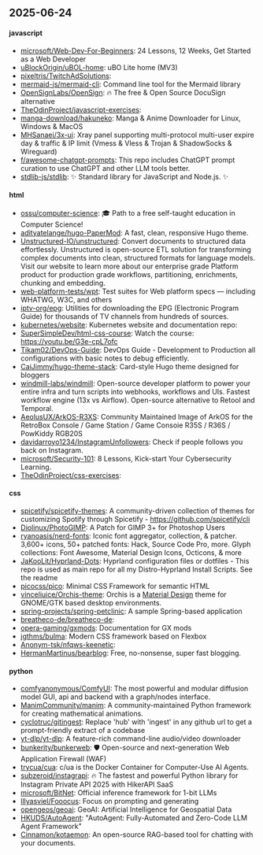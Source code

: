 ## 2025-06-24

#### javascript
* [microsoft/Web-Dev-For-Beginners](https://github.com/microsoft/Web-Dev-For-Beginners): 24 Lessons, 12 Weeks, Get Started as a Web Developer
* [uBlockOrigin/uBOL-home](https://github.com/uBlockOrigin/uBOL-home): uBO Lite home (MV3)
* [pixeltris/TwitchAdSolutions](https://github.com/pixeltris/TwitchAdSolutions): 
* [mermaid-js/mermaid-cli](https://github.com/mermaid-js/mermaid-cli): Command line tool for the Mermaid library
* [OpenSignLabs/OpenSign](https://github.com/OpenSignLabs/OpenSign): 🔥 The free & Open Source DocuSign alternative
* [TheOdinProject/javascript-exercises](https://github.com/TheOdinProject/javascript-exercises): 
* [manga-download/hakuneko](https://github.com/manga-download/hakuneko): Manga & Anime Downloader for Linux, Windows & MacOS
* [MHSanaei/3x-ui](https://github.com/MHSanaei/3x-ui): Xray panel supporting multi-protocol multi-user expire day & traffic & IP limit (Vmess & Vless & Trojan & ShadowSocks & Wireguard)
* [f/awesome-chatgpt-prompts](https://github.com/f/awesome-chatgpt-prompts): This repo includes ChatGPT prompt curation to use ChatGPT and other LLM tools better.
* [stdlib-js/stdlib](https://github.com/stdlib-js/stdlib): ✨ Standard library for JavaScript and Node.js. ✨

#### html
* [ossu/computer-science](https://github.com/ossu/computer-science): 🎓 Path to a free self-taught education in Computer Science!
* [adityatelange/hugo-PaperMod](https://github.com/adityatelange/hugo-PaperMod): A fast, clean, responsive Hugo theme.
* [Unstructured-IO/unstructured](https://github.com/Unstructured-IO/unstructured): Convert documents to structured data effortlessly. Unstructured is open-source ETL solution for transforming complex documents into clean, structured formats for language models. Visit our website to learn more about our enterprise grade Platform product for production grade workflows, partitioning, enrichments, chunking and embedding.
* [web-platform-tests/wpt](https://github.com/web-platform-tests/wpt): Test suites for Web platform specs — including WHATWG, W3C, and others
* [iptv-org/epg](https://github.com/iptv-org/epg): Utilities for downloading the EPG (Electronic Program Guide) for thousands of TV channels from hundreds of sources.
* [kubernetes/website](https://github.com/kubernetes/website): Kubernetes website and documentation repo:
* [SuperSimpleDev/html-css-course](https://github.com/SuperSimpleDev/html-css-course): Watch the course: https://youtu.be/G3e-cpL7ofc
* [Tikam02/DevOps-Guide](https://github.com/Tikam02/DevOps-Guide): DevOps Guide - Development to Production all configurations with basic notes to debug efficiently.
* [CaiJimmy/hugo-theme-stack](https://github.com/CaiJimmy/hugo-theme-stack): Card-style Hugo theme designed for bloggers
* [windmill-labs/windmill](https://github.com/windmill-labs/windmill): Open-source developer platform to power your entire infra and turn scripts into webhooks, workflows and UIs. Fastest workflow engine (13x vs Airflow). Open-source alternative to Retool and Temporal.
* [AeolusUX/ArkOS-R3XS](https://github.com/AeolusUX/ArkOS-R3XS): Community Maintained Image of ArkOS for the RetroBox Console / Game Station / Game Consoie R35S / R36S / PowKiddy RGB20S
* [davidarroyo1234/InstagramUnfollowers](https://github.com/davidarroyo1234/InstagramUnfollowers): Check if people follows you back on Instagram.
* [microsoft/Security-101](https://github.com/microsoft/Security-101): 8 Lessons, Kick-start Your Cybersecurity Learning.
* [TheOdinProject/css-exercises](https://github.com/TheOdinProject/css-exercises): 

#### css
* [spicetify/spicetify-themes](https://github.com/spicetify/spicetify-themes): A community-driven collection of themes for customizing Spotify through Spicetify - https://github.com/spicetify/cli
* [Diolinux/PhotoGIMP](https://github.com/Diolinux/PhotoGIMP): A Patch for GIMP 3+ for Photoshop Users
* [ryanoasis/nerd-fonts](https://github.com/ryanoasis/nerd-fonts): Iconic font aggregator, collection, & patcher. 3,600+ icons, 50+ patched fonts: Hack, Source Code Pro, more. Glyph collections: Font Awesome, Material Design Icons, Octicons, & more
* [JaKooLit/Hyprland-Dots](https://github.com/JaKooLit/Hyprland-Dots): Hyprland configuration files or dotfiles - This repo is used as main repo for all my Distro-Hyprland Install Scripts. See the readme
* [picocss/pico](https://github.com/picocss/pico): Minimal CSS Framework for semantic HTML
* [vinceliuice/Orchis-theme](https://github.com/vinceliuice/Orchis-theme): Orchis is a [Material Design](https://material.io) theme for GNOME/GTK based desktop environments.
* [spring-projects/spring-petclinic](https://github.com/spring-projects/spring-petclinic): A sample Spring-based application
* [breatheco-de/breatheco-de](https://github.com/breatheco-de/breatheco-de): 
* [opera-gaming/gxmods](https://github.com/opera-gaming/gxmods): Documentation for GX mods
* [jgthms/bulma](https://github.com/jgthms/bulma): Modern CSS framework based on Flexbox
* [Anonym-tsk/nfqws-keenetic](https://github.com/Anonym-tsk/nfqws-keenetic): 
* [HermanMartinus/bearblog](https://github.com/HermanMartinus/bearblog): Free, no-nonsense, super fast blogging.

#### python
* [comfyanonymous/ComfyUI](https://github.com/comfyanonymous/ComfyUI): The most powerful and modular diffusion model GUI, api and backend with a graph/nodes interface.
* [ManimCommunity/manim](https://github.com/ManimCommunity/manim): A community-maintained Python framework for creating mathematical animations.
* [cyclotruc/gitingest](https://github.com/cyclotruc/gitingest): Replace 'hub' with 'ingest' in any github url to get a prompt-friendly extract of a codebase
* [yt-dlp/yt-dlp](https://github.com/yt-dlp/yt-dlp): A feature-rich command-line audio/video downloader
* [bunkerity/bunkerweb](https://github.com/bunkerity/bunkerweb): 🛡️ Open-source and next-generation Web Application Firewall (WAF)
* [trycua/cua](https://github.com/trycua/cua): c/ua is the Docker Container for Computer-Use AI Agents.
* [subzeroid/instagrapi](https://github.com/subzeroid/instagrapi): 🔥 The fastest and powerful Python library for Instagram Private API 2025 with HikerAPI SaaS
* [microsoft/BitNet](https://github.com/microsoft/BitNet): Official inference framework for 1-bit LLMs
* [lllyasviel/Fooocus](https://github.com/lllyasviel/Fooocus): Focus on prompting and generating
* [opengeos/geoai](https://github.com/opengeos/geoai): GeoAI: Artificial Intelligence for Geospatial Data
* [HKUDS/AutoAgent](https://github.com/HKUDS/AutoAgent): "AutoAgent: Fully-Automated and Zero-Code LLM Agent Framework"
* [Cinnamon/kotaemon](https://github.com/Cinnamon/kotaemon): An open-source RAG-based tool for chatting with your documents.
